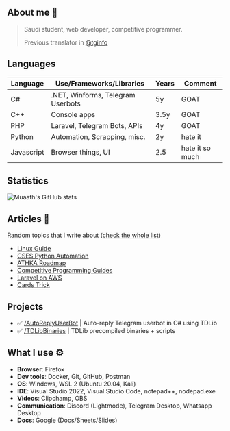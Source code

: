 ## About me 📜
> Saudi student, web developer, competitive programmer.
> 
> Previous translator in [@tginfo](https://github.com/tginfo)

## Languages
| Language      | Use/Frameworks/Libraries          | Years | Comment         | 
|---------------|-----------------------------------|-------|-----------------|
| C#            | .NET, Winforms, Telegram Userbots | 5y    | GOAT            |
| C++           | Console apps                      | 3.5y  | GOAT            |
| PHP           | Laravel, Telegram Bots, APIs      | 4y    | GOAT            |
| Python        | Automation, Scrapping, misc.      | 2y    | hate it         |
| Javascript    | Browser things, UI                | 2.5   | hate it so much |

## Statistics 
![Muaath's GitHub stats](https://github-readme-stats.vercel.app/api?username=Muaath5&count_private=true&show_icons=true&theme=merko)  

## Articles 📜
Random topics that I write about ([check the whole list](/list.md))
- [Linux Guide](/articles/linux_guide.md)
- [CSES Python Automation](/articles/cses_python_automation.md)
- [ATHKA Roadmap](/articles/athka_roadmap.md)
- [Competitive Programming Guides](/articles/cp_guide.md)
- [Laravel on AWS](/articles/laravel_aws.md)
- [Cards Trick](/articles/cards_trick.md)

## Projects
- ✅ [/AutoReplyUserBot](https://github.com/Muaath5/AutoReplyUserBot) | Auto-reply Telegram userbot in C# using TDLib
- ✅ [/TDLibBinaries](https://github.com/Muaath5/TDLibBinaries) | TDLib precompiled binaries + scripts

## What I use ⚙
- **Browser**: Firefox
- **Dev tools**: Docker, Git, GitHub, Postman
- **OS**: Windows, WSL 2 (Ubuntu 20.04, Kali)
- **IDE**: Visual Studio 2022, Visual Studio Code, notepad++, nodepad.exe
- **Videos**: Clipchamp, OBS
- **Communication**: Discord (Lightmode), Telegram Desktop, Whatsapp Desktop
- **Docs**: Google (Docs/Sheets/Slides)
